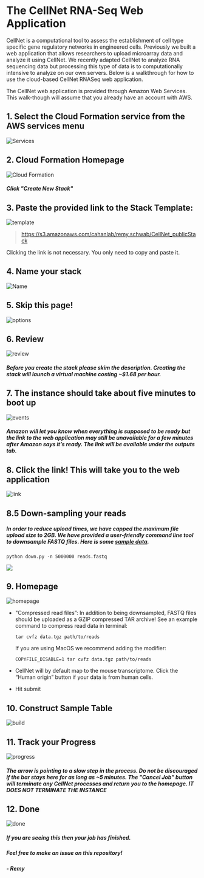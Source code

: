 # The CellNet RNA-Seq Web Application

CellNet is a computational tool to assess the establishment of cell type specific gene regulatory networks in engineered cells. Previously we built a web application that allows researchers to upload microarray data and analyze it using CellNet. We recently adapted CellNet to analyze RNA sequencing data but processing this type of data is to computationally intensive to analyze on our own servers. Below is a walkthrough for how to use the cloud-based CellNet RNASeq web application.

The CellNet web application is provided through Amazon Web Services. This walk-though will assume that you already have an account with AWS.

## 1. Select the Cloud Formation service from the AWS services menu

![Services](images/services.png)

## 2. Cloud Formation Homepage

![Cloud Formation](images/cloudFormation.png)

##### Click "Create New Stack"

## 3. Paste the provided link to the Stack Template:

![template](images/templateSelect.png)

>https://s3.amazonaws.com/cahanlab/remy.schwab/CellNet_publicStack

Clicking the link is not necessary. You only need to copy and paste it.

## 4. Name your stack

![Name](images/details.png)

## 5. Skip this page!

![options](images/options.png)

## 6. Review

![review](images/review.png)

##### Before you create the stack please skim the description. Creating the stack will launch a virtual machine costing ~$1.68 per hour.

## 7. The instance should take about five minutes to boot up

![events](images/events.png)

##### Amazon will let you know when everything is supposed to be ready but the link to the web application may still be unavailable for a few minutes after Amazon says it’s ready. The link will be available under the outputs tab.

## 8. Click the link! This will take you to the web application

![link](images/url.png)

## 8.5 Down-sampling your reads

##### In order to reduce upload times, we have capped the maximum file upload size to 2GB. We have provided a user-friendly command line tool to downsample FASTQ files. Here is some [sample data](https://s3.amazonaws.com/cahanlab/remy.schwab/app_data).

```shell
python down.py -n 5000000 reads.fastq
```

![](images/down.png)

## 9. Homepage
![homepage](images/home.png)
* "Compressed read files”: In addition to being downsampled, FASTQ files should be uploaded as a GZIP compressed TAR archive! See an example command to compress read data in terminal:
    ```shell
    tar cvfz data.tgz path/to/reads
    ```

    If you are using MacOS we recommend adding the modifier:
    ```shell
    COPYFILE_DISABLE=1 tar cvfz data.tgz path/to/reads
    ```
    
* CellNet will by default map to the mouse transcriptome. Click the “Human origin” button if your data is from human cells. 
* Hit submit

## 10. Construct Sample Table

![build](images/build.png)

## 11. Track your Progress

![progress](images/progress.png)

##### The arrow is pointing to a slow step in the process. Do not be discouraged if the bar stays here for as long as ~5 minutes. The "Cancel Job" button will terminate any CellNet processes and return you to the homepage. ***IT DOES NOT TERMINATE THE INSTANCE***

## 12. Done

![done](images/done.png)

##### If you are seeing this then your job has finished.

##### Feel free to make an issue on this repository!

##### - Remy

